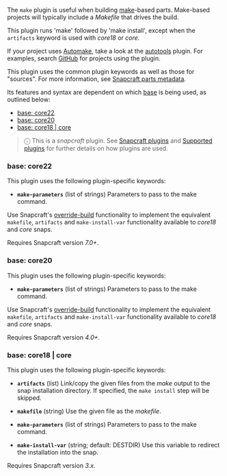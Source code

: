 The `make` plugin is useful when building [make](https://www.gnu.org/software/make/manual/make.html)-based parts. Make-based projects will typically include a *Makefile* that drives the build.

This plugin runs 'make' followed by 'make install', except when the `artifacts` keyword is used with _core18_ or _core_.
   
If your project uses [Automake](https://www.gnu.org/software/automake/), take a look at the [autotools](/t/the-autotools-plugin/8616) plugin. For examples, search [GitHub](https://github.com/search?q=path%3Asnapcraft.yaml+%22plugin%3A+make%22&type=Code) for projects using the plugin.    

This plugin uses the common plugin keywords as well as those for "sources". For more information, see [Snapcraft parts metadata](/t/snapcraft-parts-metadata/8336).

Its features and syntax are dependent on which [base](/t/base-snaps/11198) is being used, as outlined below:

- [base: core22](#heading--core22)
- [base: core20](#heading--core20)
- [base: core18 | core](#heading--core18)
 
 > ⓘ  This is a *snapcraft* plugin. See [Snapcraft plugins](/t/snapcraft-plugins/4284) and [Supported plugins](/t/supported-plugins/8080) for further details on how plugins are used.

<h3 id='heading--core22'>base: core22</h3>


This plugin uses the following plugin-specific keywords:

- **`make-parameters`** (list of strings)
  Parameters to pass to the make command.

Use Snapcraft's [override-build](/t/snapcraft-parts-metadata/8336#heading--override-build) functionality to implement the equivalent `makefile`, `artifacts` and `make-install-var` functionality available to _core18_ and _core_ snaps.


Requires Snapcraft version _7.0+_.

<h3 id='heading--core20'>base: core20</h3>


This plugin uses the following plugin-specific keywords:

- **`make-parameters`** (list of strings)
  Parameters to pass to the make command.

Use Snapcraft's [override-build](/t/snapcraft-parts-metadata/8336#heading--override-build) functionality to implement the equivalent `makefile`, `artifacts` and `make-install-var` functionality available to _core18_ and _core_ snaps.

Requires Snapcraft version _4.0+_.

<h3 id='heading--core18'>base: core18 | core</h3>

This plugin uses the following plugin-specific keywords:

- **`artifacts`** (list)
  Link/copy the given files from the *make* output to the snap  installation directory. If specified, the `make install` step will be skipped.

- **`makefile`** (string)
  Use the given file as the *makefile*.

- **`make-parameters`** (list of strings)
  Parameters to pass to the make command.

- **`make-install-var`** (string; default: DESTDIR)
  Use this variable to redirect the installation into the snap.

Requires Snapcraft version _3.x_.